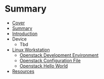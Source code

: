 # Summary

* [Cover](README.md)
* [Summary](SUMMARY.md)
* [Introduction](documentation/Introduction.md)
* Device
   * Tbd
* [Linux Workstation](documentation/LinuxWorkstation.md)
   * [Openstack Development Environment](documentation/OpenstackDevelopmentEnvironment.md)
   * [Openstack Configuration File](documentation/OpenstackConfigurationFile.md)
   * [Openstack Hello World](documentation/OpenstackHelloWorld.md)
* [Resources](documentation/Resources.md)


